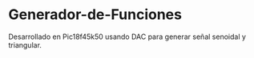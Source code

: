 # Generador-de-Funciones
Desarrollado en Pic18f45k50 usando DAC para generar señal senoidal y triangular.

